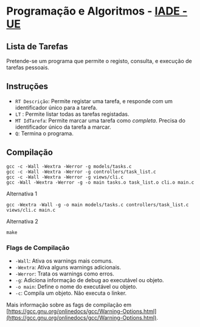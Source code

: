 # Programação e Algoritmos - [IADE - UE](https://www.iade.europeia.pt/) <!-- omit in toc -->

## Lista de Tarefas

Pretende-se um programa que permite o registo, consulta, e execução de tarefas pessoais.

## Instruções

- `RT Descrição`: Permite registar uma tarefa, e responde com um identificador único para a tarefa.
- `LT` : Permite listar todas as tarefas registadas.
- `MT IdTarefa`: Permite marcar uma tarefa como *completa*. Precisa do identificador único da tarefa a marcar.
- `Q`: Termina o programa.

## Compilação

    gcc -c -Wall -Wextra -Werror -g models/tasks.c
    gcc -c -Wall -Wextra -Werror -g controllers/task_list.c
    gcc -c -Wall -Wextra -Werror -g views/cli.c
    gcc -Wall -Wextra -Werror -g -o main tasks.o task_list.o cli.o main.c

Alternativa 1

    gcc -Wextra -Wall -g -o main models/tasks.c controllers/task_list.c views/cli.c main.c

Alternativa 2

    make

### Flags de Compilação

- `-Wall`: Ativa os warnings mais comuns.
- `-Wextra`: Ativa alguns warnings adicionais.
- `-Werror`: Trata os warnings como erros.
- `-g`: Adiciona informação de debug ao executável ou objeto.
- `-o main`: Define o nome do executável ou objeto.
- `-c`: Compila um objeto. Não executa o linker.

Mais informação sobre as fags de compilação em [https://gcc.gnu.org/onlinedocs/gcc/Warning-Options.html](https://gcc.gnu.org/onlinedocs/gcc/Warning-Options.html).
